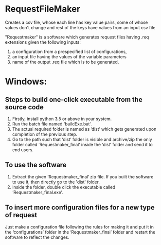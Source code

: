 # RequestFileMaker
Creates a csv file, whose each line has key value pairs, some of whose values don't change and rest of the keys have values from an input csv file

"Requestmaker" is a software which generates request files having .req extensions given the following inputs:
1) a configuration from a prespecified list of configurations, 
2) an input file having the values of the variable parameters
3) name of the output .req file which is to be generated.

# Windows:
## Steps to build one-click executable from the source code
1)	Firstly, install python 3.5 or above in your system.
2)	Run the batch file named 'buildExe.bat'.
3)	The actual required folder is named as ‘dist’ which gets generated upon completion of the previous step.
4)	Go to the path such that ‘dist’ folder is visible and archive/zip the only folder called ‘Requestmaker_final’ inside the ‘dist’ folder and send it to end users.

## To use the software
1)	Extract the given ‘Requestmaker_final’ zip file. If you built the software to use it, then directly go to the 'dist' folder.
2)	Inside the folder, double click the executable called ‘Requestmaker_final.exe’.

## To insert more configuration files for a new type of request
Just make a configuration file following the rules for making it and put it in the ‘configurations’ folder in the ‘Requestmaker_final’ folder and restart the software to reflect the changes.